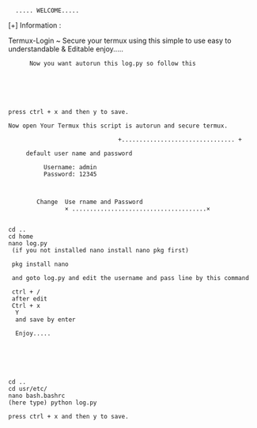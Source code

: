 
   
      ..... WELCOME.....

 [+] Information :

   Termux-Login ~ Secure your termux using this 
                                 simple to use 
                                 easy to understandable 
                                 & Editable
                                 enjoy.....


  
    

   
    
   

  

          Now you want autorun this log.py so follow this

    
    
    


    press ctrl + x and then y to save.

    Now open Your Termux this script is autorun and secure termux.

                                   +................................ +
    
         default user name and password
              
              Username: admin
              Password: 12345
    
    
    
            Change  Use rname and Password
                    × ......................................×
               
            
    cd ..
    cd home 
    nano log.py
     (if you not installed nano install nano pkg first)
     
     pkg install nano
     
     and goto log.py and edit the username and pass line by this command
     
     ctrl + /
     after edit 
     Ctrl + x
      Y    
      and save by enter
      
      Enjoy.....

   




    cd ..
    cd usr/etc/
    nano bash.bashrc
    (here type) python log.py

    press ctrl + x and then y to save.




